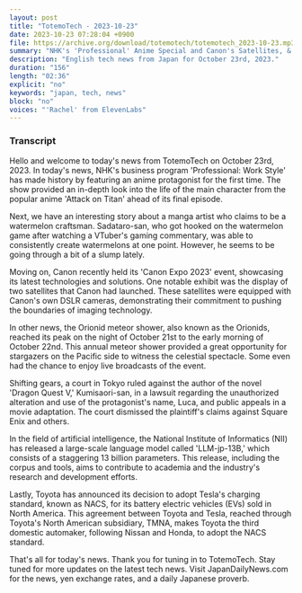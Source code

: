 ```yaml
---
layout: post
title: "TotemoTech - 2023-10-23"
date: 2023-10-23 07:28:04 +0900
file: https://archive.org/download/totemotech/totemotech_2023-10-23.mp3
summary: "NHK's 'Professional' Anime Special and Canon's Satellites, & more…"
description: "English tech news from Japan for October 23rd, 2023."
duration: "156"
length: "02:36"
explicit: "no"
keywords: "japan, tech, news"
block: "no"
voices: "'Rachel' from ElevenLabs"
---
```


### Transcript

Hello and welcome to today's news from TotemoTech on October 23rd, 2023. In today's news, NHK's business program 'Professional: Work Style' has made history by featuring an anime protagonist for the first time. The show provided an in-depth look into the life of the main character from the popular anime 'Attack on Titan' ahead of its final episode.

Next, we have an interesting story about a manga artist who claims to be a watermelon craftsman. Sadataro-san, who got hooked on the watermelon game after watching a VTuber's gaming commentary, was able to consistently create watermelons at one point. However, he seems to be going through a bit of a slump lately.

Moving on, Canon recently held its 'Canon Expo 2023' event, showcasing its latest technologies and solutions. One notable exhibit was the display of two satellites that Canon had launched. These satellites were equipped with Canon's own DSLR cameras, demonstrating their commitment to pushing the boundaries of imaging technology.

In other news, the Orionid meteor shower, also known as the Orionids, reached its peak on the night of October 21st to the early morning of October 22nd. This annual meteor shower provided a great opportunity for stargazers on the Pacific side to witness the celestial spectacle. Some even had the chance to enjoy live broadcasts of the event.

Shifting gears, a court in Tokyo ruled against the author of the novel 'Dragon Quest V,' Kumisaori-san, in a lawsuit regarding the unauthorized alteration and use of the protagonist's name, Luca, and public appeals in a movie adaptation. The court dismissed the plaintiff's claims against Square Enix and others.

In the field of artificial intelligence, the National Institute of Informatics (NII) has released a large-scale language model called 'LLM-jp-13B,' which consists of a staggering 13 billion parameters. This release, including the corpus and tools, aims to contribute to academia and the industry's research and development efforts.

Lastly, Toyota has announced its decision to adopt Tesla's charging standard, known as NACS, for its battery electric vehicles (EVs) sold in North America. This agreement between Toyota and Tesla, reached through Toyota's North American subsidiary, TMNA, makes Toyota the third domestic automaker, following Nissan and Honda, to adopt the NACS standard.

That's all for today's news. Thank you for tuning in to TotemoTech. Stay tuned for more updates on the latest tech news.   Visit JapanDailyNews.com for the news, yen exchange rates, and a daily Japanese proverb.
